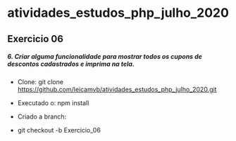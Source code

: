 # atividades_estudos_php_julho_2020

## Exercicio 06
##### 6. Criar alguma funcionalidade para mostrar todos os cupons de descontos cadastrados  e imprima na tela.

* Clone: git clone https://github.com/leicamvb/atividades_estudos_php_julho_2020.git
* Executado o: npm install

* Criado a branch:
* git checkout -b Exercicio_06